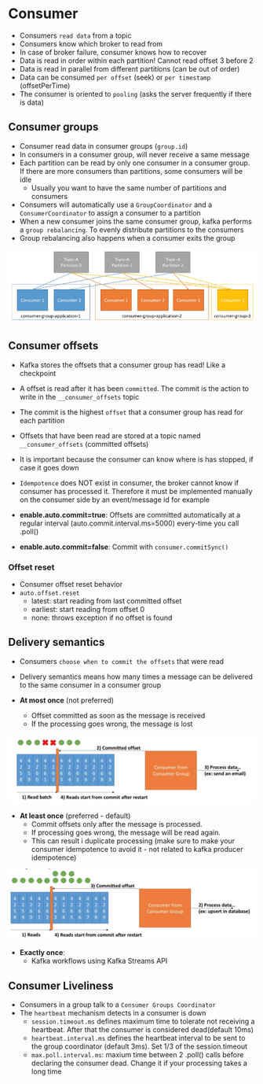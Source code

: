 # Consumer

- Consumers `read data` from a topic
- Consumers know which broker to read from
- In case of broker failure, consumer knows how to recover
- Data is read in order within each partition! Cannot read offset 3 before 2
- Data is read in parallel from different partitions (can be out of order)
- Data can be consumed `per offset` (seek) or `per timestamp` (offsetPerTime)
- The consumer is oriented to `pooling` (asks the server frequently if there is data)

## Consumer groups

- Consumer read data in consumer groups (`group.id`)
- In consumers in a consumer group, will never receive a same message
- Each partition can be read by only one consumer in a consumer group. If there are more consumers than partitions, some consumers will be idle
  - Usually you want to have the same number of partitions and consumers
- Consumers will automatically use a `GroupCoordinator` and a `ConsumerCoordinator` to assign a consumer to a partition
- When a new consumer joins the same consumer group, kafka performs a `group rebalancing`. To evenly distribute partitions to the consumers
- Group rebalancing also happens when a consumer exits the group

![Consumer Groups](./images/consumer-groups.png)

## Consumer offsets

- Kafka stores the offsets that a consumer group has read! Like a checkpoint
- A offset is read after it has been `committed`. The commit is the action to write in the `__consumer_offsets` topic
- The commit is the highest `offset` that a consumer group has read for each partition
- Offsets that have been read are stored at a topic named `__consumer_offsets` (committed offsets)
- It is important because the consumer can know where is has stopped, if case it goes down
- `Idempotence` does NOT exist in consumer, the broker cannot know if consumer has processed it. Therefore it must be implemented manually on the consumer side by an event/message id for example

- **enable.auto.commit=true**: Offsets are committed automatically at a regular interval (auto.commit.interval.ms=5000) every-time you call .poll()
- **enable.auto.commit=false**: Commit with `consumer.commitSync()`

### Offset reset

- Consumer offset reset behavior
- `auto.offset.reset`
  - latest: start reading from last committed offset
  - earliest: start reading from offset 0
  - none: throws exception if no offset is found

## Delivery semantics

- Consumers `choose when to commit the offsets` that were read
- Delivery semantics means how many times a message can be delivered to the same consumer in a consumer group

- **At most once** (not preferred)
  - Offset committed as soon as the message is received
  - If the processing goes wrong, the message is lost

![Delivery At Most Once](./images/delivery-at-most-once.png)

- **At least once** (preferred - default)
  - Commit offsets only after the message is processed.
  - If processing goes wrong, the message will be read again.
  - This can result i duplicate processing (make sure to make your consumer idempotence to avoid it - not related to kafka producer idempotence)

![Delivery At Most Once](./images/delivery-at-least-once.png)

- **Exactly once**:
  - Kafka workflows using Kafka Streams API

## Consumer Liveliness

- Consumers in a group talk to a `Consumer Groups Coordinator`
- The `heartbeat` mechanism detects in a consumer is down
  - `session.timeout.ms` defines maximum time to tolerate not receiving a heartbeat. After that the consumer is considered dead(default 10ms)
  - `heartbeat.interval.ms` defines the heartbeat interval to be sent to the group coordinator (default 3ms). Set 1/3 of the session.timeout
  - `max.poll.interval.ms`: maxium time between 2 .poll() calls before declaring the consumer dead. Change it if your processing takes a long time
